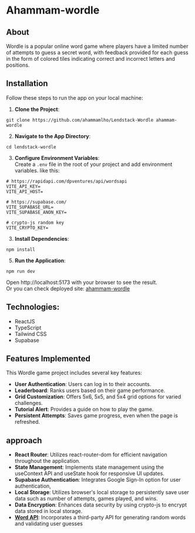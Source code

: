 # Ahammam-wordle

## About

Wordle is a popular online word game where players have a limited number of attempts to guess a secret word, with feedback provided for each guess in the form of colored tiles indicating correct and incorrect letters and positions.

## Installation

Follow these steps to run the app on your local machine:

1. **Clone the Project**:

```
git clone https://github.com/ahammamlho/Lendstack-Wordle ahammam-wordle
```

2. **Navigate to the App Directory**:

```
cd lendstack-wordle
```

3. **Configure Environment Variables**:
   <br>
   Create a `.env` file in the root of your project and add environment variables.
   like this:

```
# https://rapidapi.com/dpventures/api/wordsapi
VITE_API_KEY=
VITE_API_HOST=

# https://supabase.com/
VITE_SUPABASE_URL=
VITE_SUPABASE_ANON_KEY=

# crypto-js random key
VITE_CRYPTO_KEY=

```

3. **Install Dependencies**:

```
npm install
```

5. **Run the Application**:

```
npm run dev
```

Open http://localhost:5173 with your browser to see the result.
<br>
Or you can check deployed site: [ahammam-wordle](https://lendstack-wordle-gar6u103r-ahammamlhos-projects.vercel.app/)

## Technologies:

- ReactJS
- TypeScript
- Tailwind CSS
- Supabase

## Features Implemented

This Wordle game project includes several key features:

- **User Authentication**: Users can log in to their accounts.
- **Leaderboard**: Ranks users based on their game performance.
- **Grid Customization**: Offers 5x6, 5x5, and 5x4 grid options for varied challenges.
- **Tutorial Alert**: Provides a guide on how to play the game.
- **Persistent Attempts**: Saves game progress, even when the page is refreshed.

## approach

- **React Router**: Utilizes react-router-dom for efficient navigation throughout the application.
- **State Management**: Implements state management using the useContext API and useState hook for responsive UI updates.
- **Supabase Authentication**: Integrates Google Sign-In option for user authentication,
- **Local Storage**: Utilizes browser's local storage to persistently save user data such as number of attempts, games played, and wins.
- **Data Encryption**: Enhances data security by using crypto-js to encrypt data stored in local storage.
- [**Word API**](https://rapidapi.com/dpventures/api/wordsapi/): Incorporates a third-party API for generating random words and validating user guesses
